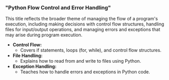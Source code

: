 ### **"Python Flow Control and Error Handling"**

This title reflects the broader theme of managing the flow of a program's execution, including making decisions with control flow structures, handling files for input/output operations, and managing errors and exceptions that may arise during program execution.

- **Control Flow:**
  - Covers if statements, loops (for, while), and control flow structures.
- **File Handling:**
  - Explains how to read from and write to files using Python.
- **Exception Handling:**
  - Teaches how to handle errors and exceptions in Python code.

